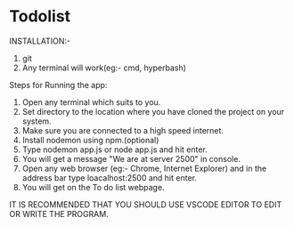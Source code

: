 # Todolist

INSTALLATION:-
  1. git
  2. Any terminal will work(eg:- cmd, hyperbash)

Steps for Running the app:
  1. Open any terminal which suits to you.
  2. Set directory to the location where you have cloned the project on your system.
  3. Make sure you are connected to a high speed internet.
  4. Install nodemon using npm.(optional)
  5. Type nodemon app.js or node app.js and hit enter.
  6. You will get a message "We are at server 2500" in console.
  7. Open any web browser (eg:- Chrome, Internet Explorer) and in the address bar type loacalhost:2500 and hit enter.
  8. You will get on the To do list webpage.
  
IT IS RECOMMENDED THAT YOU SHOULD USE VSCODE EDITOR TO EDIT OR WRITE THE PROGRAM.  

